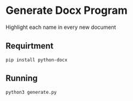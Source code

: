 # Generate Docx Program
Highlight each name in every new document

## Requirtment
```
pip install python-docx
```

## Running

```
python3 generate.py
```